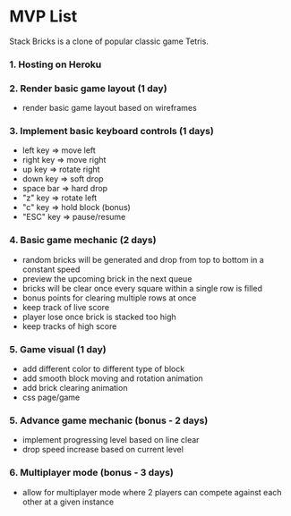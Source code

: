 # MVP List

Stack Bricks is a clone of popular classic game Tetris.

### 1. Hosting on Heroku

### 2. Render basic game layout (1 day)
  + render basic game layout based on wireframes

### 3. Implement basic keyboard controls (1 days)
  + left key => move left
  + right key => move right
  + up key => rotate right
  + down key => soft drop
  + space bar => hard drop
  + "z" key => rotate left
  + "c" key => hold block (bonus)
  + "ESC" key => pause/resume

### 4. Basic game mechanic (2 days)
  + random bricks will be generated and drop from top to bottom in a constant speed
  + preview the upcoming brick in the next queue
  + bricks will be clear once every square within a single row is filled
  + bonus points for clearing multiple rows at once
  + keep track of live score
  + player lose once brick is stacked too high
  + keep tracks of high score

### 5. Game visual (1 day)
  + add different color to different type of block
  + add smooth block moving and rotation animation
  + add brick clearing animation
  + css page/game

### 5. Advance game mechanic (bonus - 2 days)
  + implement progressing level based on line clear
  + drop speed increase based on current level

### 6. Multiplayer mode (bonus - 3 days)
  + allow for multiplayer mode where 2 players can compete against each other at a given instance